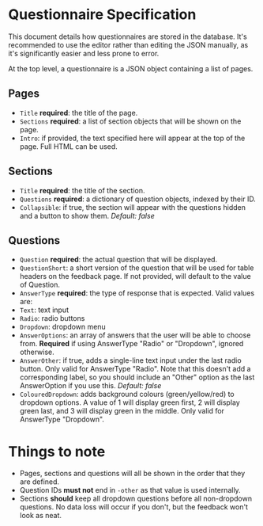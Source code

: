 # Questionnaire Specification

This document details how questionnaires are stored in the database. It's recommended to use the editor rather than
editing the JSON manually, as it's significantly easier and less prone to error.

At the top level, a questionnaire is a JSON object containing a list of pages.

## Pages

* `Title` **required**: the title of the page.
* `Sections` **required**: a list of section objects that will be shown on the page.
* `Intro`: if provided, the text specified here will appear at the top of the page. Full HTML can be used.


## Sections

* `Title` **required**: the title of the section.
* `Questions` **required**: a dictionary of question objects, indexed by their ID.
* `Collapsible`: if true, the section will appear with the questions hidden and a button to show them. *Default: false*


## Questions

* `Question` **required**: the actual question that will be displayed.
* `QuestionShort`: a short version of the question that will be used for table headers on the feedback page. If not provided, will default to the value of Question.
* `AnswerType` **required**: the type of response that is expected. Valid values are:
 * `Text`: text input
 * `Radio`: radio buttons
 * `Dropdown`: dropdown menu
* `AnswerOptions`: an array of answers that the user will be able to choose from. **Required** if using AnswerType "Radio" or "Dropdown", ignored otherwise.
* `AnswerOther`: if true, adds a single-line text input under the last radio button. Only valid for AnswerType "Radio". Note that this doesn't add a corresponding label, so you should include an "Other" option as the last AnswerOption if you use this. *Default: false*
* `ColouredDropdown`: adds background colours (green/yellow/red) to dropdown options. A value of 1 will display green first, 2 will display green last, and 3 will display green in the middle. Only valid for AnswerType "Dropdown". 


# Things to note

* Pages, sections and questions will all be shown in the order that they are defined.
* Question IDs **must not** end in `-other` as that value is used internally.
* Sections **should** keep all dropdown questions before all non-dropdown questions. No data loss will occur if you don't, but the feedback won't look as neat.
